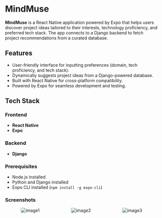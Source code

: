 # MindMuse

**MindMuse** is a React Native application powered by Expo that helps users discover project ideas tailored to their interests, technology proficiency, and preferred tech stack. The app connects to a Django backend to fetch project recommendations from a curated database.

## Features

- User-friendly interface for inputting preferences (domain, tech proficiency, and tech stack).
- Dynamically suggests project ideas from a Django-powered database.
- Built with React Native for cross-platform compatibility.
- Powered by Expo for seamless development and testing.

## Tech Stack

### Frontend
- **React Native**
- **Expo**

### Backend
- **Django**



### Prerequisites
- Node.js installed
- Python and Django installed
- Expo CLI installed (`npm install -g expo-cli`)

### Screenshots
<div style="display: flex; justify-content: space-around; flex-wrap: wrap;">
  <img src="https://github.com/user-attachments/assets/446f4976-f02f-4f27-bebf-6360bf98a5ec" alt="image1" style="max-width: 100%; height: auto;">
  <img src="https://github.com/user-attachments/assets/d5cbbe83-da93-4d88-a781-62dd2f5452b1" alt="image2" style="max-width: 100%; height: auto;">
  <img src="https://github.com/user-attachments/assets/461295d3-97e2-4647-87ec-a220a3cc7c93" alt="image3" style="max-width: 100%; height: auto;">
</div>
